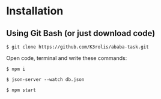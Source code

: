 # Installation

## Using Git Bash (or just download code)
```
$ git clone https://github.com/K3rolis/ababa-task.git
```
Open code, terminal and write these commands: 

```
$ npm i
```

```
$ json-server --watch db.json
```

```
$ npm start
```

